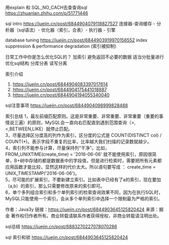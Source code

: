用explain 和 SQL_NO_CACH去查查询sql  
https://zhuanlan.zhihu.com/p/51771446

sql intro
https://juejin.cn/post/6844904079118827527
连接器-查询缓存 - 分析器（sql语法）- 优化器（索引，合表）- 执行器 - 引擎

database tuning
https://juejin.cn/post/6844903919970156552
index suppression & performance degradation (索引被抑制)

日常工作中你是怎么优化SQL的？
加索引
避免返回不必要的数据
适当分批量进行
优化sql结构
分库分表
读写分离

索引介绍
1. https://juejin.cn/post/6844904083397017614
2. https://juejin.cn/post/6844904175441018887
3. https://juejin.cn/post/6844904194055340040

sql注意事项
https://juejin.cn/post/6844904098999828488

索引总结
1，最左前缀匹配原则。这是非常重要、非常重要、非常重要（重要的事情说三遍）的原则，MySQL会一直向右匹配直到遇到范围查询（>,<,BETWEEN,LIKE）就停止匹配。  
3，尽量选择区分度高的列作为索引，区分度的公式是 COUNT(DISTINCT col) / COUNT(*)。表示字段不重复的比率，比率越大我们扫描的记录数就越少。  
4，索引列不能参与计算，尽量保持列“干净”。比如，FROM_UNIXTIME(create_time) = '2016-06-06' 就不能使用索引，原因很简单，B+树中存储的都是数据表中的字段值，但是进行检索时，需要把所有元素都应用函数才能比较，显然这样的代价太大。所以语句要写成 ： create_time = UNIX_TIMESTAMP('2016-06-06')。  
5，尽可能的扩展索引，不要新建立索引。比如表中已经有了a的索引，现在要加（a,b）的索引，那么只需要修改原来的索引即可。  
6，单个多列组合索引和多个单列索引的检索查询效果不同，因为在执行SQL时，MySQL只能使用一个索引，会从多个单列索引中选择一个限制最为严格的索引。  

作者：Java3y
链接：https://juejin.cn/post/6844903645125820424
来源：掘金
著作权归作者所有。商业转载请联系作者获得授权，非商业转载请注明出处。

sql总结
https://juejin.cn/post/6883270227078070286

sql 索引和锁
https://juejin.cn/post/6844903645125820424

